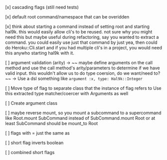[x] cascading flags (still need tests)

[x] default root command/namespace that can be overidden

[x] think about starting a command instead of setting root and starting
hal9k. this would easily allow cli's to be reused. not sure why you
might need this but maybe useful during refactoring, say you wanted
to extract a command. you could easily use just that command by just
yea, then could do Heroku::Cli.start
and if you had multiple cli's in a project, you would need this anywho
starting hal9k with it.

[ ] argument validation (arity)
    -> ~~ maybe define arguments on the call
method and use the call method's arity/parameters to determine if we
have valid input. this wouldn't allow us to do type coersion, do we
want/need to? ~~
    -> Use a dsl something like `argument :x, type: Hal9k::Integer`

[ ] Move type of flag to separate class that the instance of flag refers to
Use this extracted type matcher/coercer with Arguments as well

[ ] Create argument class

[ ] maybe reverse mount, so you mount a subcommand to a supercommand
    like Root.mount SubCommand instead of SubCommand.mount Root
    or at least SubCommand should be mount_to Root

[ ] flags with = just the same as <SPACE>

[ ] short flag inverts boolean

[ ] combined short flags
